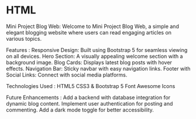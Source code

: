 # HTML

Mini Project Blog Web:
Welcome to Mini Project Blog Web, a simple and elegant blogging website where users can read engaging articles on various topics.

Features :
  Responsive Design: Built using Bootstrap 5 for seamless viewing on all devices.
  Hero Section: A visually appealing welcome section with a background image.
  Blog Cards: Displays latest blog posts with hover effects.
  Navigation Bar: Sticky navbar with easy navigation links.
  Footer with Social Links: Connect with social media platforms.
  
Technologies Used :
  HTML5
  CSS3 & Bootstrap 5
  Font Awesome Icons

Future Enhancements :
  Add a backend with database integration for dynamic blog content.
  Implement user authentication for posting and commenting.
  Add a dark mode toggle for better accessibility.
  
